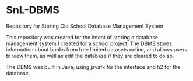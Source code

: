 # SnL-DBMS
Repository for Storing Old School Database Management System

This repository was created for the intent of storing a database management system I created for a school project.
The DBMS stores information about books from free limited datasets online, and allows users to view them, as well as edit the database if they are cleared to do so.

The DBMS was built in Java, using javafx for the interface and h2 for the database.
